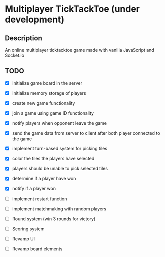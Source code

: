 # Multiplayer TickTackToe (under development)

## Description
An online multiplayer ticktacktoe game made with vanilla JavaScript and Socket.io

## TODO
*   [x] initialize game board in the server 
*   [x] initialize memory storage of players 
*   [x] create new game functionality
*   [x] join a game using game ID functionality
*   [x] notify players when opponent leave the game
*   [x] send the game data from server to client after both player connected to the game
*   [x] implement turn-based system for picking tiles
*   [x] color the tiles the players have selected
*   [x] players should be unable to pick selected tiles
*   [x] determine if a player have won
*   [x] notify if a player won
*   [ ] implement restart function
*   [ ] implement matchmaking with random players
*   [ ] Round system (win 3 rounds for victory)
*   [ ] Scoring system
*   [ ] Revamp UI
*   [ ] Revamp board elements

